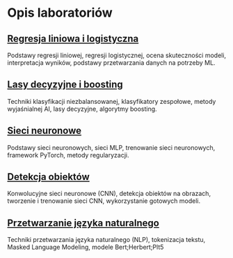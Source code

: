# Opis laboratoriów

## [Regresja liniowa i logistyczna](lab1/lab_1.ipynb)

Podstawy regresji liniowej, regresji logistycznej, ocena skuteczności modeli, interpretacja wyników, podstawy
przetwarzania danych na potrzeby ML.

## [Lasy decyzyjne i boosting](lab2/lab_2.ipynb)

Techniki klasyfikacji niezbalansowanej, klasyfikatory zespołowe, metody wyjaśnialnej AI, lasy decyzyjne, algorytmy boosting.

## [Sieci neuronowe](lab3/lab_3.ipynb)

Podstawy sieci neuronowych, sieci MLP, trenowanie sieci neuronowych, framework PyTorch, metody regularyzacji.

## [Detekcja obiektów](lab4/lab_4.ipynb)

Konwolucyjne sieci neuronowe (CNN), detekcja obiektów na obrazach, tworzenie i trenowanie sieci CNN, wykorzystanie gotowych modeli.

## [Przetwarzanie języka naturalnego](lab5/lab_5.ipynb)

Techniki przetwarzania języka naturalnego (NLP), tokenizacja tekstu, Masked Language Modeling, modele Bert;Herbert;Plt5
